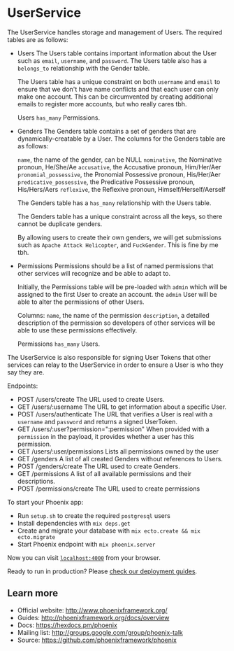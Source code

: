 # UserService

The UserService handles storage and management of Users. The required tables are
as follows:

  * Users
      The Users table contains important information about the User such as
      `email`, `username`, and `password`. The Users table also has a
      `belongs_to` relationship with the Gender table.

      The Users table has a unique constraint on both `username` and `email` to
      ensure that we don't have name conflicts and that each user can only make
      one account. This can be circumvented by creating additional emails to
      register more accounts, but who really cares tbh.

      Users `has_many` Permissions.
  * Genders
      The Genders table contains a set of genders that are dynamically-creatable
      by a User. The columns for the Genders table are as follows:

      `name`, the name of the gender, can be NULL
      `nominative`, the Nominative pronoun, He/She/Ae
      `accusative`, the Accusative pronoun, Him/Her/Aer
      `pronomial_possessive`, the Pronomial Possessive pronoun, His/Her/Aer
      `predicative_possessive`, the Predicative Possessive pronoun, His/Hers/Aers
      `reflexive`, the Reflexive pronoun, Himself/Herself/Aerself

      The Genders table has a `has_many` relationship with the Users table.

      The Genders table has a unique constraint across all the keys, so there
      cannot be duplicate genders.

      By allowing users to create their own genders, we will get submissions such as
      `Apache Attack Helicopter`, and `FuckGender`. This is fine by me tbh.
  * Permissions
      Permissions should be a list of named permissions that other services will
      recognize and be able to adapt to.

      Initially, the Permissions table will be pre-loaded with `admin` which
      will be assigned to the first User to create an account. the `admin` User
      will be able to alter the permissions of other Users.

      Columns:
      `name`, the name of the permission
      `description`, a detailed description of the permission so developers of
      other services will be able to use these permissions effectively.

      Permissions `has_many` Users.
      

The UserService is also responsible for signing User Tokens that other services
can relay to the UserService in order to ensure a User is who they say they are.

Endpoints:

  * POST /users/create
      The URL used to create Users.
  * GET /users/:username
      The URL to get information about a specific User.
  * POST /users/authenticate
      The URL that verifies a User is real with a `username` and `password` and
      returns a signed UserToken.
  * GET /users/:user?permission=":permission"
      When provided with a `permission` in the payload, it provides whether a user
      has this permission.
  * GET /users/:user/permissions
      Lists all permissions owned by the user
  * GET /genders
      A list of all created Genders without references to Users.
  * POST /genders/create
      The URL used to create Genders.
  * GET /permissions
      A list of all available permissions and their descriptions.
  * POST /permissions/create
      The URL used to create permissions

To start your Phoenix app:

  * Run `setup.sh` to create the required `postgresql` users
  * Install dependencies with `mix deps.get`
  * Create and migrate your database with `mix ecto.create && mix ecto.migrate`
  * Start Phoenix endpoint with `mix phoenix.server`

Now you can visit [`localhost:4000`](http://localhost:4000) from your browser.

Ready to run in production? Please [check our deployment guides](http://www.phoenixframework.org/docs/deployment).

## Learn more

  * Official website: http://www.phoenixframework.org/
  * Guides: http://phoenixframework.org/docs/overview
  * Docs: https://hexdocs.pm/phoenix
  * Mailing list: http://groups.google.com/group/phoenix-talk
  * Source: https://github.com/phoenixframework/phoenix
